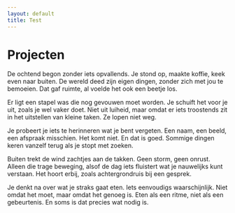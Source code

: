 ```yaml
---
layout: default
title: Test
---
```

<h1>Projecten</h1>
<p>De ochtend begon zonder iets opvallends. Je stond op, maakte koffie, keek even naar buiten. De wereld deed zijn eigen dingen, zonder zich met jou te bemoeien. Dat gaf ruimte, al voelde het ook een beetje los.</p>

<p>Er ligt een stapel was die nog gevouwen moet worden. Je schuift het voor je uit, zoals je wel vaker doet. Niet uit luiheid, maar omdat er iets troostends zit in het uitstellen van kleine taken. Ze lopen niet weg.</p>

<p>Je probeert je iets te herinneren wat je bent vergeten. Een naam, een beeld, een afspraak misschien. Het komt niet. En dat is goed. Sommige dingen keren vanzelf terug als je stopt met zoeken.</p>

<p>Buiten trekt de wind zachtjes aan de takken. Geen storm, geen onrust. Alleen die trage beweging, alsof de dag iets fluistert wat je nauwelijks kunt verstaan. Het hoort erbij, zoals achtergrondruis bij een gesprek.</p>

<p>Je denkt na over wat je straks gaat eten. Iets eenvoudigs waarschijnlijk. Niet omdat het moet, maar omdat het genoeg is. Eten als een ritme, niet als een gebeurtenis. En soms is dat precies wat nodig is.</p>
